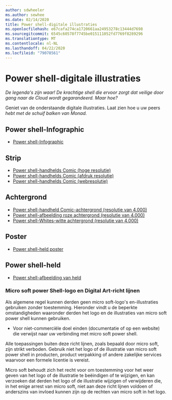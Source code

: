```yaml
---
author: sdwheeler
ms.author: sewhee
ms.date: 02/14/2020
title: Power shell-digitale illustraties
ms.openlocfilehash: e67cafa274ca1720661aa24953278c13444d7698
ms.sourcegitcommit: 6545c60578f7745be015111052fd7769f8289296
ms.translationtype: MT
ms.contentlocale: nl-NL
ms.lasthandoff: 04/22/2020
ms.locfileid: "79078561"
---
```

# <a name="powershell-digital-art"></a>Power shell-digitale illustraties

*De legenda's zijn waar! De krachtige shell die ervoor zorgt dat veilige door gang naar de Cloud wordt gegarandeerd. Maar hoe?*

Geniet van de onderstaande digitale illustraties. Laat zien hoe u uw peers *hebt met de schuif balken van Monad.*

## <a name="powershell-infographic"></a>Power shell-Infographic

- [Power shell-Infographic](https://github.com/MicrosoftDocs/PowerShell-Docs/blob/staging/assets/PowerShell_7_Infographic.pdf)

## <a name="comic"></a>Strip

- [Power shell-handhelds Comic (hoge resolutie)](https://aka.ms/powershellherocomic_highres)
- [Power shell-handhelds Comic (afdruk resolutie)](https://aka.ms/powershellherocomic_print)
- [Power shell-handhelds Comic (webresolutie)](https://aka.ms/powershellherocomic_web)

## <a name="wallpaper"></a>Achtergrond

- [Power shell-handheld Comic-achtergrond (resolutie van 4.000)](https://aka.ms/powershellherowallpaper)
- [Power shell-afbeelding roze achtergrond (resolutie van 4.000)](https://aka.ms/powershellherowallpaper1)
- [Power shell-Whites-witte achtergrond (resolutie van 4.000)](https://aka.ms/powershellherowallpaper2)

## <a name="poster"></a>Poster

- [Power shell-held poster](https://aka.ms/powershellheroposter)

## <a name="powershell-hero"></a>Power shell-held

- [Power shell-afbeelding van held](https://aka.ms/powershellhero)

### <a name="microsoft-powershell-logo-and-digital-art-guidelines"></a>Micro soft power Shell-logo en Digital Art-richt lijnen

Als algemene regel kunnen derden geen micro soft-logo's en-illustraties gebruiken zonder toestemming. Hieronder vindt u de beperkte omstandigheden waaronder derden het logo en de illustraties van micro soft power shell kunnen gebruiken.

- Voor niet-commerciële doel einden (documentatie of op een website) die verwijst naar uw verbinding met micro soft power shell.

Alle toepassingen buiten deze richt lijnen, zoals bepaald door micro soft, zijn strikt verboden. Gebruik niet het logo of de illustratie van micro soft power shell in producten, product verpakking of andere zakelijke services waarvoor een formele licentie is vereist.

Micro soft behoudt zich het recht voor om toestemming voor het weer geven van het logo of de illustratie te beëindigen of te wijzigen, en kan verzoeken dat derden het logo of de illustratie wijzigen of verwijderen die, in het enige arrest van micro soft, niet aan deze richt lijnen voldoen of anderszins van invloed kunnen zijn op de rechten van micro soft in het logo.
